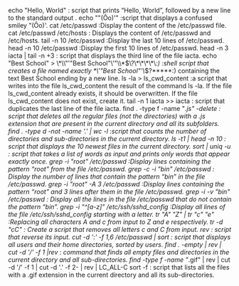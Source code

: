 echo "Hello, World" : script that prints “Hello, World”, followed by a new line to the standard output .
echo "\"(Ôo)'" :script that displays a confused smiley "(Ôo)'.
cat /etc/passwd :Display the content of the /etc/passwd file.
cat /etc/passwd /etc/hosts : Displays the content of /etc/passwd and /etc/hosts.
tail -n 10 /etc/passwd :Display the last 10 lines of /etc/passwd.
head -n 10 /etc/passwd :Display the first 10 lines of /etc/passwd.
head -n 3 iacta | tail -n +3 : script that displays the third line of the file iacta.
echo "Best School" > \\\*\\\\"'\"Best School\"\\'"\\\\\*\$\\\?\\\*\\\*\\\*\\\*\\*\:\) :shell script that creates a file named exactly \*\\'"Best School"\'\\*$\?\*\*\*\*\*:) containing the text Best School ending by a new line.
ls -la > ls_cwd_content :a script that writes into the file ls_cwd_content the result of the command ls -la. If the file ls_cwd_content already exists, it should be overwritten. If the file ls_cwd_content does not exist, create it.
tail -n 1 iacta >> iacta : script that duplicates the last line of the file iacta.
find . -type f -name "*.js" -delete : script that deletes all the regular files (not the directories) with a .js extension that are present in the current directory and all its subfolders.
find . -type d -not -name '.' | wc -l :script that counts the number of directories and sub-directories in the current directory.
ls -t1 | head -n 10 : script that displays the 10 newest files in the current directory.
sort | uniq -u : script that takes a list of words as input and prints only words that appear exactly once.
grep -i "root"  /etc/passwd :Display lines containing the pattern “root” from the file /etc/passwd.
grep -c -i "bin" /etc/passwd : Display the number of lines that contain the pattern “bin” in the file /etc/passwd.
grep -i "root" -A 3 /etc/passwd :Display lines containing the pattern “root” and 3 lines after them in the file /etc/passwd.
grep -i -v "bin" /etc/passwd : Display all the lines in the file /etc/passwd that do not contain the pattern “bin”.
grep -i "^[a-z]" /etc/ssh/sshd_config :Display all lines of the file /etc/ssh/sshd_config starting with a letter.
tr "A" "Z" | tr "c" "e" :Replacing all characters A and c from input to Z and e respectively.
tr -d "cC" : Create a script that removes all letters c and C from input.
rev : script that reverse its input.
cut -d ':' -f 1,6 /etc/passwd | sort : script that displays all users and their home directories, sorted by users.
find . -empty | rev | cut -d '/' -f 1 |rev :  command that finds all empty files and directories in the current directory and all sub-directories.
find -type f -name "*.gif" | rev | cut -d '/' -f 1 | cut  -d '.' -f 2- | rev | LC_ALL-C sort -f : script that lists all the files with a .gif extension in the current directory and all its sub-directories.


